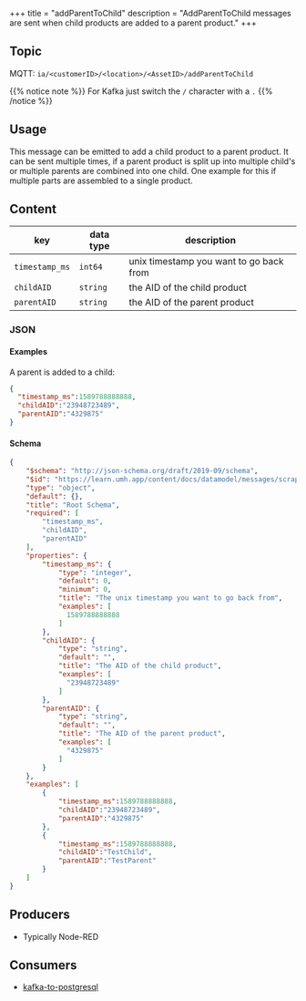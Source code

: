 +++
title = "addParentToChild"
description = "AddParentToChild messages are sent when child products are added to a parent product."
+++

## Topic

MQTT: ``ia/<customerID>/<location>/<AssetID>/addParentToChild``

{{% notice note %}}
For Kafka just switch the `/` character with a `.`
{{% /notice %}}

## Usage

This message can be emitted to add a child product to a parent product.
It can be sent multiple times, if a parent product is split up into multiple child's or multiple parents are combined into one child. One example for this if multiple parts are assembled to a single product. 

## Content

| key            | data type | description                             |
|----------------|-----------|-----------------------------------------|
| `timestamp_ms` | `int64`   | unix timestamp you want to go back from |
| `childAID`     | `string`  | the AID of the child product            |
| `parentAID`    | `string`  | the AID of the parent product           |


### JSON

#### Examples

A parent is added to a child:
```json
{
  "timestamp_ms":1589788888888,
  "childAID":"23948723489",
  "parentAID":"4329875"
}
```

#### Schema

```json
{
    "$schema": "http://json-schema.org/draft/2019-09/schema",
    "$id": "https://learn.umh.app/content/docs/datamodel/messages/scrapCount.json",
    "type": "object",
    "default": {},
    "title": "Root Schema",
    "required": [
        "timestamp_ms",
        "childAID",
        "parentAID"
    ],
    "properties": {
        "timestamp_ms": {
            "type": "integer",
            "default": 0,
            "minimum": 0,
            "title": "The unix timestamp you want to go back from",
            "examples": [
              1589788888888
            ]
        },
        "childAID": {
            "type": "string",
            "default": "",
            "title": "The AID of the child product",
            "examples": [
              "23948723489"
            ]
        },
        "parentAID": {
            "type": "string",
            "default": "",
            "title": "The AID of the parent product",
            "examples": [
              "4329875"
            ]
        }
    },
    "examples": [
        {
            "timestamp_ms":1589788888888,
            "childAID":"23948723489",
            "parentAID":"4329875"
        },
        {
            "timestamp_ms":1589788888888,
            "childAID":"TestChild",
            "parentAID":"TestParent"
        }
    ]
}
```

## Producers

- Typically Node-RED

## Consumers

- [kafka-to-postgresql](/docs/core/kafka-to-postgresql)
